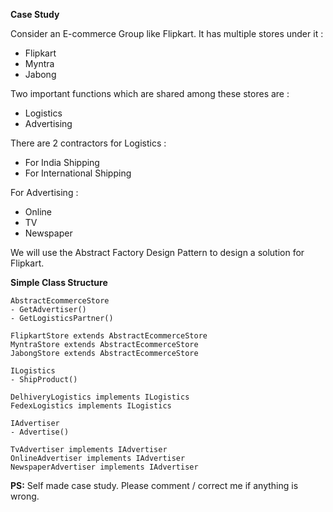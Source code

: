 **Case Study**

Consider an E-commerce Group like Flipkart. It has multiple stores under it :
- Flipkart
- Myntra
- Jabong

Two important functions which are shared among these stores are :
- Logistics
- Advertising

There are 2 contractors for Logistics : 
- For India Shipping
- For International Shipping

For Advertising : 
- Online
- TV
- Newspaper

We will use the Abstract Factory Design Pattern to design a solution for Flipkart.

**Simple Class Structure**

```
AbstractEcommerceStore
- GetAdvertiser()
- GetLogisticsPartner()

FlipkartStore extends AbstractEcommerceStore
MyntraStore extends AbstractEcommerceStore
JabongStore extends AbstractEcommerceStore

ILogistics
- ShipProduct()

DelhiveryLogistics implements ILogistics
FedexLogistics implements ILogistics

IAdvertiser
- Advertise()

TvAdvertiser implements IAdvertiser
OnlineAdvertiser implements IAdvertiser
NewspaperAdvertiser implements IAdvertiser
```

**PS:** Self made case study. Please comment / correct me if anything is wrong.